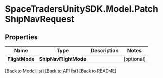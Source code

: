 # SpaceTradersUnitySDK.Model.PatchShipNavRequest

## Properties

Name | Type | Description | Notes
------------ | ------------- | ------------- | -------------
**FlightMode** | **ShipNavFlightMode** |  | [optional] 

[[Back to Model list]](../README.md#documentation-for-models) [[Back to API list]](../README.md#documentation-for-api-endpoints) [[Back to README]](../README.md)


